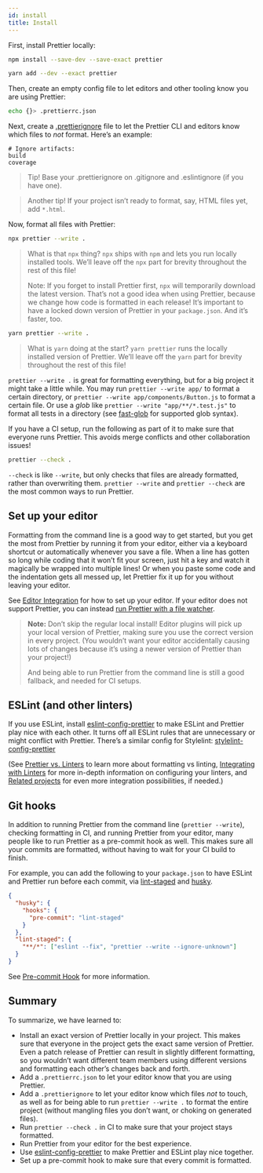 ```yaml
---
id: install
title: Install
---
```


First, install Prettier locally:

<!--DOCUSAURUS_CODE_TABS-->
<!--npm-->

```bash
npm install --save-dev --save-exact prettier
```

<!--yarn-->

```bash
yarn add --dev --exact prettier
```

<!--END_DOCUSAURUS_CODE_TABS-->

Then, create an empty config file to let editors and other tooling know you are using Prettier:

<!-- Note: `echo "{}" > .prettierrc.json` would result in `"{}"<SPACE>` on Windows. The below version works in cmd.exe, bash, zsh, fish. -->

```bash
echo {}> .prettierrc.json
```

Next, create a [.prettierignore](ignore.md) file to let the Prettier CLI and editors know which files to _not_ format. Here’s an example:

```
# Ignore artifacts:
build
coverage
```

> Tip! Base your .prettierignore on .gitignore and .eslintignore (if you have one).

> Another tip! If your project isn’t ready to format, say, HTML files yet, add `*.html`.

Now, format all files with Prettier:

<!--DOCUSAURUS_CODE_TABS-->
<!--npm-->

```bash
npx prettier --write .
```

> What is that `npx` thing? `npx` ships with `npm` and lets you run locally installed tools. We’ll leave off the `npx` part for brevity throughout the rest of this file!
>
> Note: If you forget to install Prettier first, `npx` will temporarily download the latest version. That’s not a good idea when using Prettier, because we change how code is formatted in each release! It’s important to have a locked down version of Prettier in your `package.json`. And it’s faster, too.

<!--yarn-->

```bash
yarn prettier --write .
```

> What is `yarn` doing at the start? `yarn prettier` runs the locally installed version of Prettier. We’ll leave off the `yarn` part for brevity throughout the rest of this file!

<!--END_DOCUSAURUS_CODE_TABS-->

`prettier --write .` is great for formatting everything, but for a big project it might take a little while. You may run `prettier --write app/` to format a certain directory, or `prettier --write app/components/Button.js` to format a certain file. Or use a _glob_ like `prettier --write "app/**/*.test.js"` to format all tests in a directory (see [fast-glob](https://github.com/mrmlnc/fast-glob#pattern-syntax) for supported glob syntax).

If you have a CI setup, run the following as part of it to make sure that everyone runs Prettier. This avoids merge conflicts and other collaboration issues!

```bash
prettier --check .
```

`--check` is like `--write`, but only checks that files are already formatted, rather than overwriting them. `prettier --write` and `prettier --check` are the most common ways to run Prettier.

## Set up your editor

Formatting from the command line is a good way to get started, but you get the most from Prettier by running it from your editor, either via a keyboard shortcut or automatically whenever you save a file. When a line has gotten so long while coding that it won’t fit your screen, just hit a key and watch it magically be wrapped into multiple lines! Or when you paste some code and the indentation gets all messed up, let Prettier fix it up for you without leaving your editor.

See [Editor Integration](editors.md) for how to set up your editor. If your editor does not support Prettier, you can instead [run Prettier with a file watcher](watching-files.md).

> **Note:** Don’t skip the regular local install! Editor plugins will pick up your local version of Prettier, making sure you use the correct version in every project. (You wouldn’t want your editor accidentally causing lots of changes because it’s using a newer version of Prettier than your project!)
>
> And being able to run Prettier from the command line is still a good fallback, and needed for CI setups.

## ESLint (and other linters)

If you use ESLint, install [eslint-config-prettier](https://github.com/prettier/eslint-config-prettier#installation) to make ESLint and Prettier play nice with each other. It turns off all ESLint rules that are unnecessary or might conflict with Prettier. There’s a similar config for Stylelint: [stylelint-config-prettier](https://github.com/prettier/stylelint-config-prettier)

(See [Prettier vs. Linters](comparison.md) to learn more about formatting vs linting, [Integrating with Linters](integrating-with-linters.md) for more in-depth information on configuring your linters, and [Related projects](related-projects.md) for even more integration possibilities, if needed.)

## Git hooks

In addition to running Prettier from the command line (`prettier --write`), checking formatting in CI, and running Prettier from your editor, many people like to run Prettier as a pre-commit hook as well. This makes sure all your commits are formatted, without having to wait for your CI build to finish.

For example, you can add the following to your `package.json` to have ESLint and Prettier run before each commit, via [lint-staged](https://github.com/okonet/lint-staged) and [husky](https://github.com/typicode/husky).

```json
{
  "husky": {
    "hooks": {
      "pre-commit": "lint-staged"
    }
  },
  "lint-staged": {
    "**/*": ["eslint --fix", "prettier --write --ignore-unknown"]
  }
}
```

See [Pre-commit Hook](precommit.md) for more information.

## Summary

To summarize, we have learned to:

- Install an exact version of Prettier locally in your project. This makes sure that everyone in the project gets the exact same version of Prettier. Even a patch release of Prettier can result in slightly different formatting, so you wouldn’t want different team members using different versions and formatting each other’s changes back and forth.
- Add a `.prettierrc.json` to let your editor know that you are using Prettier.
- Add a `.prettierignore` to let your editor know which files _not_ to touch, as well as for being able to run `prettier --write .` to format the entire project (without mangling files you don’t want, or choking on generated files).
- Run `prettier --check .` in CI to make sure that your project stays formatted.
- Run Prettier from your editor for the best experience.
- Use [eslint-config-prettier](https://github.com/prettier/eslint-config-prettier) to make Prettier and ESLint play nice together.
- Set up a pre-commit hook to make sure that every commit is formatted.
